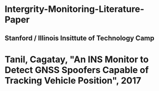 # Intergrity-Monitoring-Literature-Paper


## Stanford / Illinois Insittute of Technology Camp
# Tanil, Cagatay, "An INS Monitor to Detect GNSS Spoofers Capable of Tracking Vehicle Position", 2017
